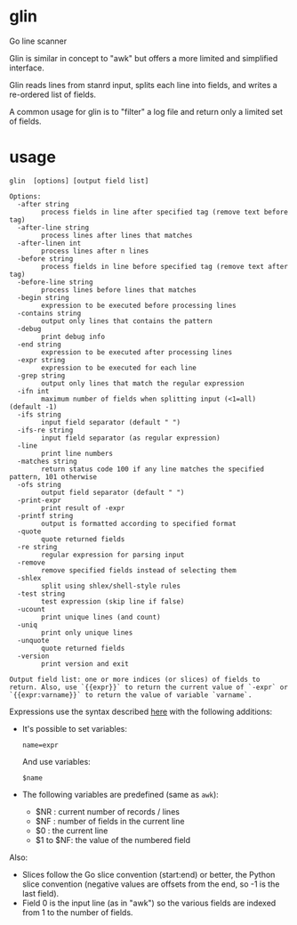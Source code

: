 glin
====

Go line scanner

Glin is similar in concept to "awk" but offers a more limited and simplified interface.

Glin reads lines from stanrd input, splits each line into fields, and writes a re-ordered list of fields.

A common usage for glin is to "filter" a log file and return only a limited set of fields.

usage
=====

    glin  [options] [output field list]
    
    Options:
      -after string
            process fields in line after specified tag (remove text before tag)
      -after-line string
            process lines after lines that matches
      -after-linen int
            process lines after n lines
      -before string
            process fields in line before specified tag (remove text after tag)
      -before-line string
            process lines before lines that matches
      -begin string
            expression to be executed before processing lines
      -contains string
            output only lines that contains the pattern
      -debug
            print debug info
      -end string
            expression to be executed after processing lines
      -expr string
            expression to be executed for each line
      -grep string
            output only lines that match the regular expression
      -ifn int
            maximum number of fields when splitting input (<1=all) (default -1)
      -ifs string
            input field separator (default " ")
      -ifs-re string
            input field separator (as regular expression)
      -line
            print line numbers
      -matches string
            return status code 100 if any line matches the specified pattern, 101 otherwise
      -ofs string
            output field separator (default " ")
      -print-expr
            print result of -expr
      -printf string
            output is formatted according to specified format
      -quote
            quote returned fields
      -re string
            regular expression for parsing input
      -remove
            remove specified fields instead of selecting them
      -shlex
            split using shlex/shell-style rules
      -test string
            test expression (skip line if false)
      -ucount
            print unique lines (and count)
      -uniq
            print only unique lines
      -unquote
            quote returned fields
      -version
            print version and exit

    Output field list: one or more indices (or slices) of fields to return. Also, use `{{expr}}` to return the current value of `-expr` or `{{expr:varname}}` to return the value of variable `varname`.
    
Expressions use the syntax described [here](https://github.com/Knetic/govaluate/blob/master/MANUAL.md) with the following additions:
* It's possible to set variables:

      name=expr

  And use variables:

      $name

* The following variables are predefined (same as `awk`):
  - $NR : current number of records / lines
  - $NF : number of fields in the current line
  - $0 : the current line
  - $1 to $NF: the value of the numbered field

Also:
* Slices follow the Go slice convention (start:end) or better, the Python slice convention (negative values are offsets from the end, so -1 is the last field).
* Field 0 is the input line (as in "awk") so the various fields are indexed from 1 to the number of fields.
